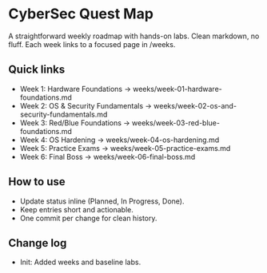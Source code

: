 # CyberSec Quest Map

A straightforward weekly roadmap with hands-on labs. Clean markdown, no fluff. Each week links to a focused page in /weeks.

## Quick links
- Week 1: Hardware Foundations → weeks/week-01-hardware-foundations.md
- Week 2: OS & Security Fundamentals → weeks/week-02-os-and-security-fundamentals.md
- Week 3: Red/Blue Foundations → weeks/week-03-red-blue-foundations.md
- Week 4: OS Hardening → weeks/week-04-os-hardening.md
- Week 5: Practice Exams → weeks/week-05-practice-exams.md
- Week 6: Final Boss → weeks/week-06-final-boss.md

## How to use
- Update status inline (Planned, In Progress, Done).
- Keep entries short and actionable.
- One commit per change for clean history.

## Change log
- Init: Added weeks and baseline labs.

